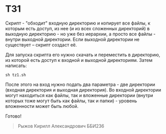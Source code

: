 # ТЗ1
Скрипт - "обходит" входную директорию и копирует все файлы, к которым есть доступ, из нее (и из всех сложенных директорий) в выходную директорию - но уже без иерархии, а просто все файлы - внутри выходной директории. Если выходной директории не существует – скрипт создаст её.

Для запуска скрипта его нужно скачать и переместить в директорию, из которой есть доступ к входной и выходной директориям. 
Затем написать:

```
sh tz1.sh
```

После этого на вход нужно подать два параметра - две директории (входная директория и выходная директория). Во входной директории могут находиться как файлы, так и вложенные директории (внутри которых тоже могут быть как файлы, так и папки) - уровень вложенности может быть любой. 

Готово!

> Рыжов Кирилл Александрович ББИ236

